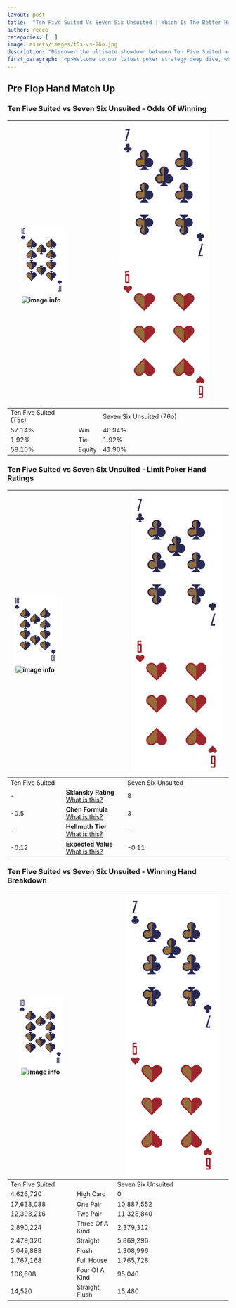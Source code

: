 ```yaml
---
layout: post
title:  "Ten Five Suited Vs Seven Six Unsuited | Which Is The Better Hand In Poker? A Complete Guide"
author: reece
categories: [  ]
image: assets/images/t5s-vs-76o.jpg
description: "Discover the ultimate showdown between Ten Five Suited and Seven Six Unsuited in poker! Uncover the odds, strategies, and scenarios where one hand triumphs over the other. Get ready to up your poker game with this thrilling analysis."
first_paragraph: "<p>Welcome to our latest poker strategy deep dive, where we're pitting two distinct hands against each other in a high-stakes showdown: Ten Five Suited vs Seven Six Unsuited.</p><p>In the dynamic world of poker, every decision counts, and knowing which hand holds the upper hand is key to your success at the table.</p><p>In this article, we'll dissect these two hands, explore the scenarios where one dominates the other, and equip you with the knowledge to make strategic choices that can tip the odds in your favor.</p><p>Get ready to unravel the intriguing dynamics of these poker hands and elevate your game to new heights.</p>"
---
```




[comment]: # (sp0)

## Pre Flop Hand Match Up

<div class="table hand-ratings" markdown="1"> 



### Ten Five Suited vs Seven Six Unsuited - Odds Of Winning


    
| ![image info](assets/images/hand1/T.png) ![image info](assets/images/hand1/5s.png) |  | ![image info](assets/images/hand2/7.png) ![image info](assets/images/hand2/6o.png) |
| -------- | -------- | -------- |
| Ten Five Suited (T5s) |  | Seven Six Unsuited (76o) |
| 57.14% | Win | 40.94% |
| 1.92% | Tie | 1.92% |
| 58.10% | Equity | 41.90% |




[comment]: # (sp1)



### Ten Five Suited vs Seven Six Unsuited - Limit Poker Hand Ratings


    
| ![image info](assets/images/hand1/T.png) ![image info](assets/images/hand1/5s.png) |  | ![image info](assets/images/hand2/7.png) ![image info](assets/images/hand2/6o.png) |
| -------- | -------- | -------- |
| Ten Five Suited |  | Seven Six Unsuited |
| - | **Sklansky Rating** [What is this?](/sklansky-rating-explained) | 8 |
| -0.5 | **Chen Formula** [What is this?](/chen-formula-explained) | 3 |
| - | **Hellmuth Tier** [What is this?](/Hellmuth-tier-explained) | - |
| -0.12 | **Expected Value** [What is this?](/expected-value-explained) | -0.11 |




[comment]: # (sp2)



### Ten Five Suited vs Seven Six Unsuited - Winning Hand Breakdown


    
| ![image info](assets/images/hand1/T.png) ![image info](assets/images/hand1/5s.png) |  | ![image info](assets/images/hand2/7.png) ![image info](assets/images/hand2/6o.png) |
| -------- | -------- | -------- |
| Ten Five Suited |  | Seven Six Unsuited |
| 4,626,720 | High Card | 0 |
| 17,633,088 | One Pair | 10,887,552 |
| 12,393,216 | Two Pair | 11,328,840 |
| 2,890,224 | Three Of A Kind | 2,379,312 |
| 2,479,320 | Straight | 5,869,296 |
| 5,049,888 | Flush | 1,308,996 |
| 1,767,168 | Full House | 1,765,728 |
| 106,608 | Four Of A Kind | 95,040 |
| 14,520 | Straight Flush | 15,480 |




[comment]: # (sp3)



</div>

[comment]: # (sp4)



[comment]: # (sp5)

